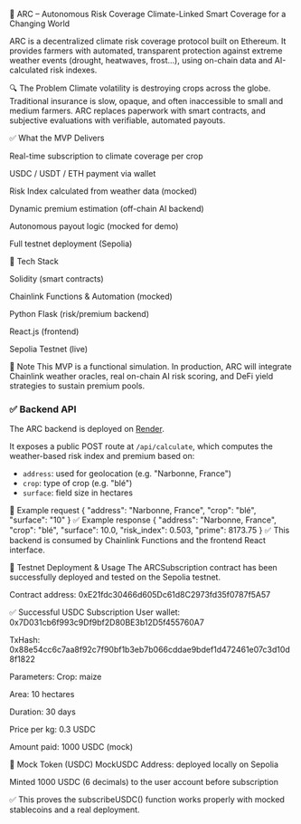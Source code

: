 🌾 ARC – Autonomous Risk Coverage
Climate-Linked Smart Coverage for a Changing World

ARC is a decentralized climate risk coverage protocol built on Ethereum.
It provides farmers with automated, transparent protection against extreme weather events (drought, heatwaves, frost…), using on-chain data and AI-calculated risk indexes.

🔍 The Problem
Climate volatility is destroying crops across the globe.
Traditional insurance is slow, opaque, and often inaccessible to small and medium farmers.
ARC replaces paperwork with smart contracts, and subjective evaluations with verifiable, automated payouts.

✅ What the MVP Delivers

Real-time subscription to climate coverage per crop

USDC / USDT / ETH payment via wallet

Risk Index calculated from weather data (mocked)

Dynamic premium estimation (off-chain AI backend)

Autonomous payout logic (mocked for demo)

Full testnet deployment (Sepolia)

🧱 Tech Stack

Solidity (smart contracts)

Chainlink Functions & Automation (mocked)

Python Flask (risk/premium backend)

React.js (frontend)

Sepolia Testnet (live)

📘 Note
This MVP is a functional simulation.
In production, ARC will integrate Chainlink weather oracles, real on-chain AI risk scoring, and DeFi yield strategies to sustain premium pools.


### ✅ Backend API

The ARC backend is deployed on [Render](https://render.com).

It exposes a public POST route at `/api/calculate`, which computes the weather-based risk index and premium based on:

- `address`: used for geolocation (e.g. "Narbonne, France")
- `crop`: type of crop (e.g. "blé")
- `surface`: field size in hectares

🧪 Example request 
{
  "address": "Narbonne, France",
  "crop": "blé",
  "surface": "10"
}
✅ Example response
{
  "address": "Narbonne, France",
  "crop": "blé",
  "surface": 10.0,
  "risk_index": 0.503,
  "prime": 8173.75
}
✅ This backend is consumed by Chainlink Functions and the frontend React interface.

🚀 Testnet Deployment & Usage
The ARCSubscription contract has been successfully deployed and tested on the Sepolia testnet.

Contract address: 0xE21fdc30466d605Dc61d8C2973fd35f0787f5A57 

✅ Successful USDC Subscription
User wallet: 0x7D031cb6f993c9Df9bf2D80BE3b12D5f455760A7

TxHash: 0x88e54cc6c7aa8f92c7f90bf1b3eb7b066cddae9bdef1d472461e07c3d10d8f1822

Parameters:
Crop: maize

Area: 10 hectares

Duration: 30 days

Price per kg: 0.3 USDC

Amount paid: 1000 USDC (mock)

🧪 Mock Token (USDC)
MockUSDC Address: deployed locally on Sepolia

Minted 1000 USDC (6 decimals) to the user account before subscription

✅ This proves the subscribeUSDC() function works properly with mocked stablecoins and a real deployment.